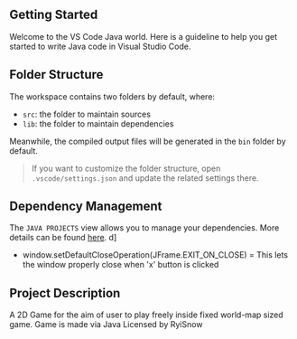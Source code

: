 ## Getting Started

Welcome to the VS Code Java world. Here is a guideline to help you get started to write Java code in Visual Studio Code.

## Folder Structure

The workspace contains two folders by default, where:

- `src`: the folder to maintain sources
- `lib`: the folder to maintain dependencies

Meanwhile, the compiled output files will be generated in the `bin` folder by default.

> If you want to customize the folder structure, open `.vscode/settings.json` and update the related settings there.

## Dependency Management

The `JAVA PROJECTS` view allows you to manage your dependencies. More details can be found [here](https://github.com/microsoft/vscode-java-dependency#manage-dependencies).
d]
- window.setDefaultCloseOperation(JFrame.EXIT_ON_CLOSE) = This lets the window properly close when 'x' button is clicked

## Project Description

A 2D Game for the aim of user to play freely inside fixed world-map sized game.
Game is made via Java
Licensed by RyiSnow 
